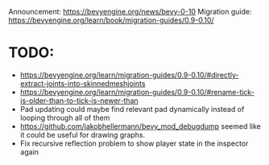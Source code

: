 Announcement: https://bevyengine.org/news/bevy-0-10
Migration guide: https://bevyengine.org/learn/book/migration-guides/0.9-0.10/

# TODO:
- https://bevyengine.org/learn/migration-guides/0.9-0.10/#directly-extract-joints-into-skinnedmeshjoints
- https://bevyengine.org/learn/migration-guides/0.9-0.10/#rename-tick-is-older-than-to-tick-is-newer-than
- Pad updating could maybe find relevant pad dynamically instead of looping through all of them
- https://github.com/jakobhellermann/bevy_mod_debugdump seemed like it could be useful for drawing graphs.
- Fix recursive reflection problem to show player state in the inspector again